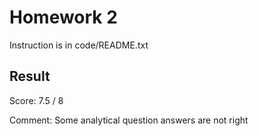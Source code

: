# Homework 2

Instruction is in code/README.txt

## Result
Score: 7.5 / 8

Comment: Some analytical question answers are not right